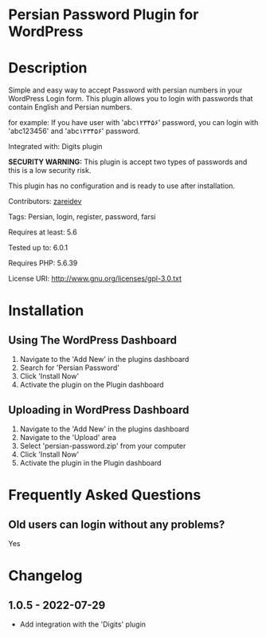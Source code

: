 # Persian Password Plugin for WordPress #


# Description #
Simple and easy way to accept Password with persian numbers in your WordPress Login form.
This plugin allows you to login with passwords that contain English and Persian numbers.

for example:
If you have user with 'abc۱۲۳۴۵۶' password, you can login with 'abc123456' and 'abc۱۲۳۴۵۶' password.

Integrated with: Digits plugin

**SECURITY WARNING:**
This plugin is accept two types of passwords and this is a low security risk.

This plugin has no configuration and is ready to use after installation.

Contributors: [zareidev](https://profiles.wordpress.org/zareidev/)

Tags: Persian, login, register, password, farsi

Requires at least: 5.6

Tested up to: 6.0.1

Requires PHP: 5.6.39

License URI: http://www.gnu.org/licenses/gpl-3.0.txt


# Installation #
## Using The WordPress Dashboard ##

1. Navigate to the 'Add New' in the plugins dashboard
2. Search for 'Persian Password'
3. Click 'Install Now'
4. Activate the plugin on the Plugin dashboard

## Uploading in WordPress Dashboard ##

1. Navigate to the 'Add New' in the plugins dashboard
2. Navigate to the 'Upload' area
3. Select 'persian-password.zip' from your computer
4. Click 'Install Now'
5. Activate the plugin in the Plugin dashboard

# Frequently Asked Questions #
## Old users can login without any problems? ##
Yes

# Changelog #
## 1.0.5 - 2022-07-29 ##
* Add integration with the 'Digits' plugin
